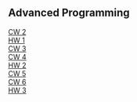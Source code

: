 ## Advanced Programming

[CW 2](https://hasankagit.github.io/Odevler/Lab_2.html) <br>
[HW 1](https://hasankagit.github.io/Odevler/homework_1.html) <br>
[CW 3](https://hasankagit.github.io/Odevler/inspector.html) <br>
[CW 4](https://hasankagit.github.io/Odevler/index.html)<br>
[HW 2](https://hasankagit.github.io/Odevler/HW%202/Database.html)<br>
[CW 5](https://hasankagit.github.io/Odevler/CW%205/CW5.html)<br>
[CW 6](https://hasankagit.github.io/Odevler/CW6.html)<br>
[HW 3](https://hasankagit.github.io/Odevler/HW3/HW3.html)<br>
